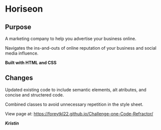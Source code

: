 
# Horiseon

## Purpose

A marketing company to help you advertise your business online.

Navigates the ins-and-outs of online reputation of your business and social media influence.

**Built with HTML and CSS**

## Changes

Updated existing code to include semantic elements, alt atributes, and concise and structered code.

Combined classes to avoid unnecessary repetition in the style sheet.

View page at: https://foreytkl22.github.io/Challenge-one-Code-Refractor/

***Kristin***

